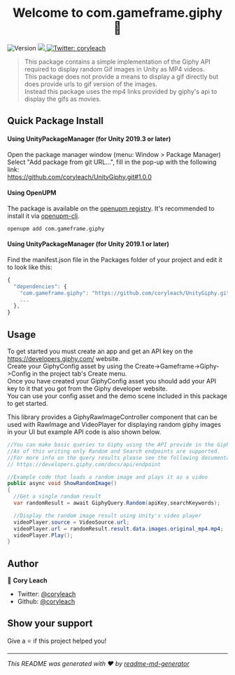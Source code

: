 <h1 align="center">Welcome to com.gameframe.giphy 👋</h1>
<p>
  <img alt="Version" src="https://img.shields.io/badge/version-1.0.0-blue.svg?cacheSeconds=2592000" />
  <a href="https://openupm.com/packages/com.gameframe.giphy/">
    <img src="https://img.shields.io/npm/v/com.gameframe.giphy?label=openupm&amp;registry_uri=https://package.openupm.com" />
  </a>
  <a href="https://twitter.com/coryleach">
    <img alt="Twitter: coryleach" src="https://img.shields.io/twitter/follow/coryleach.svg?style=social" target="_blank" />
  </a>
</p>

> This package contains a simple implementation of the Giphy API required to display random Gif images in Unity as MP4 videos.</br>
> This package does not provide a means to display a gif directly but does provide urls to gif version of the images.</br>
> Instead this package uses the mp4 links provided by giphy's api to display the gifs as movies.</br>

## Quick Package Install

#### Using UnityPackageManager (for Unity 2019.3 or later)

Open the package manager window (menu: Window > Package Manager)<br/>
Select "Add package from git URL...", fill in the pop-up with the following link:<br/>
https://github.com/coryleach/UnityGiphy.git#1.0.0<br/>

#### Using OpenUPM

The package is available on the [openupm registry](https://openupm.com/packages/com.gameframe.giphy/). It's recommended to install it via [openupm-cli](https://github.com/openupm/openupm-cli#openupm-cli).

```
openupm add com.gameframe.giphy
```

#### Using UnityPackageManager (for Unity 2019.1 or later)

Find the manifest.json file in the Packages folder of your project and edit it to look like this:
```js
{
  "dependencies": {
    "com.gameframe.giphy": "https://github.com/coryleach/UnityGiphy.git#1.0.0",
    ...
  },
}
```

## Usage

To get started you must create an app and get an API key on the https://developers.giphy.com/ website.<br />
Create your GiphyConfig asset by using the Create->Gameframe->Giphy->Config in the project tab's Create menu.<br />
Once you have created your GiphyConfig asset you should add your API key to it that you got from the Giphy developer website.<br />
You can use your config asset and the demo scene included in this package to get started.

This library provides a GiphyRawImageController component that can be used with RawImage and VideoPlayer
for displaying random giphy images in your UI but example API code is also shown below.

```C#
//You can make basic queries to Giphy using the API provide in the GiphyQuery class.
//As of this writing only Random and Search endpoints are supported.
//For more info on the query results please see the following documentation
// https://developers.giphy.com/docs/api/endpoint

//Example code that loads a random image and plays it as a video
public async void ShowRandomImage()
{
  //Get a single random result
  var randomResult = await GiphyQuery.Random(apiKey,searchKeywords);

  //Display the random image result using Unity's video player
  videoPlayer.source = VideoSource.url;
  videoPlayer.url = randomResult.result.data.images.original_mp4.mp4;
  videoPlayer.Play();
}
```

## Author

👤 **Cory Leach**

* Twitter: [@coryleach](https://twitter.com/coryleach)
* Github: [@coryleach](https://github.com/coryleach)

## Show your support

Give a ⭐️ if this project helped you!

***
_This README was generated with ❤️ by [readme-md-generator](https://github.com/kefranabg/readme-md-generator)_
